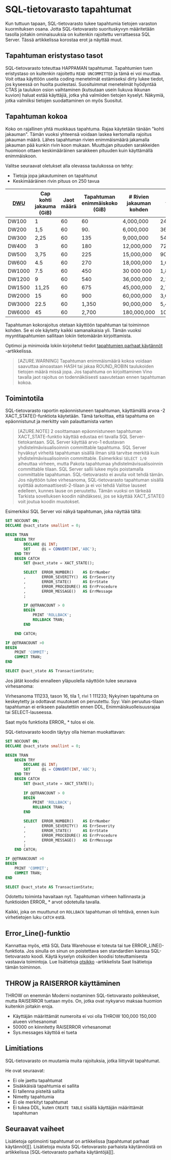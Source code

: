 <properties
   pageTitle="SQL-tietovarasto tapahtumia | Microsoft Azure"
   description="Vihjeitä tapahtumat-Azure SQL-tietovarasto, ratkaisujen kehittämiseen."
   services="sql-data-warehouse"
   documentationCenter="NA"
   authors="jrowlandjones"
   manager="barbkess"
   editor=""/>

<tags
   ms.service="sql-data-warehouse"
   ms.devlang="NA"
   ms.topic="article"
   ms.tgt_pltfrm="NA"
   ms.workload="data-services"
   ms.date="07/31/2016"
   ms.author="jrj;barbkess;sonyama"/>

# <a name="transactions-in-sql-data-warehouse"></a>SQL-tietovarasto tapahtumat

Kun tuttuun tapaan, SQL-tietovarasto tukee tapahtumia tietojen varaston kuormituksen osana. Jotta SQL-tietovarasto suorituskyvyn määritetään tasolla joitakin ominaisuuksia on kuitenkin rajoitettu verrattaessa SQL Server. Tässä artikkelissa korostaa erot ja näyttää muut. 

## <a name="transaction-isolation-levels"></a>Tapahtuman eristystaso tasot
SQL-tietovarasto toteuttaa HAPPAMAN tapahtumat. Tapahtumien tuen eristystaso on kuitenkin rajoitettu `READ UNCOMMITTED` ja tämä ei voi muuttaa. Voit ottaa käyttöön useita coding menetelmät estämiseksi dirty lukee tiedot, jos kyseessä on huolta puolestasi. Suosituimmat menetelmät hyödyntää CTAS ja taulukon osion vaihtaminen (kutsutaan usein liukuva ikkunan kuvion) haluat estää käyttäjiä, jotka yhä valmiiden tietojen kyselyt. Näkymiä, jotka valmiiksi tietojen suodattaminen on myös Suositut.  

## <a name="transaction-size"></a>Tapahtuman kokoa
Koko on rajallinen yhtä muokkaus tapahtuma. Rajaa käytetään tänään "kohti jakauman". Tämän vuoksi yhteensä voidaan laskea kertomalla rajoitus jakauman määrä. Lähes tapahtuman rivien enimmäismäärä jakamalla jakauman pää kunkin rivin koon mukaan. Muuttujan pituuden sarakkeiden huomioon ottaen keskimääräinen sarakkeen pituuden kuin käyttämällä enimmäiskoon.

Valitse seuraavat oletukset alla olevassa taulukossa on tehty:

* Tietoja jopa jakautuminen on tapahtunut 
* Keskimääräinen rivin pituus on 250 tavua

| [DWU][]    | Cap kohti jakauma (GiB) | Jaot määrä | Tapahtuman enimmäiskoko (GiB) | # Rivien jakauman kohden | Maks rivien tapahtumaa kohden |
| ------ | -------------------------- | ----------------------- | -------------------------- | ----------------------- | ------------------------ |
| DW100  |  1                         | 60                      |   60                       |   4,000,000             |    240,000,000           |
| DW200  |  1,5                       | 60                      |   90.                       |   6,000,000             |    360,000,000           |
| DW300  |  2,25                      | 60                      |  135                       |   9,000,000             |    540,000,000           |
| DW400  |  3                         | 60                      |  180                       |  12,000,000             |    720,000,000           |
| DW500  |  3,75                      | 60                      |  225                       |  15,000,000             |    900,000,000           |
| DW600  |  4.5                       | 60                      |  270                       |  18,000,000             |  1,080,000,000           |
| DW1000 |  7.5                       | 60                      |  450                       |  30 000 000             |  1,800,000,000           |
| DW1200 |  9                         | 60                      |  540                       |  36,000,000             |  2,160,000,000           |
| DW1500 | 11,25                      | 60                      |  675                       |  45,000,000             |  2,700,000,000           |
| DW2000 | 15                         | 60                      |  900                       |  60,000,000             |  3,600,000,000           |
| DW3000 | 22.5                       | 60                      |  1,350                     |  90,000,000             |  5,400,000,000           |
| DW6000 | 45                         | 60                      |  2,700                     | 180,000,000             | 10,800,000,000           |

Tapahtuman kokorajoitus otetaan käyttöön tapahtuman tai toiminnon kohden. Se ei ole käytetty kaikki samanaikaisia yli. Tämän vuoksi myyntitapahtumien sallitaan lokiin tietomäärän kirjoittamista. 

Optimoi ja minimoida lokiin kirjoitetut tiedot [tapahtumien parhaat käytännöt][] -artikkelissa.

> [AZURE.WARNING] Tapahtuman enimmäismäärä kokoa voidaan saavuttaa ainoastaan HASH tai jakaa ROUND_ROBIN taulukoiden tietojen määrä missä jopa. Jos tapahtuma on kirjoittaminen Vino tavalla jaot rajoitus on todennäköisesti saavutetaan ennen tapahtuman kokoa.
<!--REPLICATED_TABLE-->

## <a name="transaction-state"></a>Toimintotila
SQL-tietovarasto raportin epäonnistuneen tapahtuman, käyttämällä arvoa -2 XACT_STATE()-funktiota käytetään. Tämä tarkoittaa, että tapahtuma on epäonnistunut ja merkitty vain palauttamista varten

> [AZURE.NOTE] 2 osoittamaan epäonnistuneen tapahtuman XACT_STATE-funktio käyttää edustaa eri tavalla SQL Server-tietokantaan. SQL Server käyttää arvo-1 edustavan yhdistelmävisualisoinnin committable tapahtuma. SQL Server hyväksyt virheitä tapahtuman sisällä ilman sitä tarvitse merkitä kuin yhdistelmävisualisoinnin committable. Esimerkiksi `SELECT 1/0` aiheuttaa virheen, mutta Pakota tapahtumaa yhdistelmävisualisoinnin committable tilaan. SQL Server sallii lukee myös poistamalla committable tapahtuman. SQL-tietovarasto ei avulla voit tehdä tämän. Jos näyttöön tulee virhesanoma, SQL-tietovarasto tapahtuman sisällä syöttää automaattisesti-2-tilaan ja ei voi tehdä Valitse lauseet edelleen, kunnes lause on peruutettu. Tämän vuoksi on tärkeää Tarkista sovelluksen koodin nähdäksesi, jos se käyttää XACT_STATE() voit joutua koodin muutokset.

Esimerkiksi SQL Server voi näkyä tapahtuman, joka näyttää tältä:

```sql
SET NOCOUNT ON;
DECLARE @xact_state smallint = 0;

BEGIN TRAN
    BEGIN TRY
        DECLARE @i INT;
        SET     @i = CONVERT(INT,'ABC');
    END TRY
    BEGIN CATCH
        SET @xact_state = XACT_STATE();

        SELECT  ERROR_NUMBER()    AS ErrNumber
        ,       ERROR_SEVERITY()  AS ErrSeverity
        ,       ERROR_STATE()     AS ErrState
        ,       ERROR_PROCEDURE() AS ErrProcedure
        ,       ERROR_MESSAGE()   AS ErrMessage
        ;
        
        IF @@TRANCOUNT > 0
        BEGIN
            PRINT 'ROLLBACK';
            ROLLBACK TRAN;
        END

    END CATCH;

IF @@TRANCOUNT >0
BEGIN
    PRINT 'COMMIT';
    COMMIT TRAN;
END

SELECT @xact_state AS TransactionState;
```

Jos jätät koodisi ennalleen yläpuolella näyttöön tulee seuraava virhesanoma:

Virhesanoma 111233, tason 16, tila 1, rivi 1 111233; Nykyinen tapahtuma on keskeytetty ja odottavat muutokset on peruutettu. Syy: Vain peruutus-tilaan tapahtuman ei erikseen palautettiin ennen DDL, Enimmäiskuolleisuusrajaa tai SELECT-lauseessa.

Saat myös funktioita ERROR_ * tulos ei ole.

SQL-tietovarasto koodin täytyy olla hieman muokattavan:

```sql
SET NOCOUNT ON;
DECLARE @xact_state smallint = 0;

BEGIN TRAN
    BEGIN TRY
        DECLARE @i INT;
        SET     @i = CONVERT(INT,'ABC');
    END TRY
    BEGIN CATCH
        SET @xact_state = XACT_STATE();
        
        IF @@TRANCOUNT > 0
        BEGIN
            PRINT 'ROLLBACK';
            ROLLBACK TRAN;
        END

        SELECT  ERROR_NUMBER()    AS ErrNumber
        ,       ERROR_SEVERITY()  AS ErrSeverity
        ,       ERROR_STATE()     AS ErrState
        ,       ERROR_PROCEDURE() AS ErrProcedure
        ,       ERROR_MESSAGE()   AS ErrMessage
        ;
    END CATCH;

IF @@TRANCOUNT >0
BEGIN
    PRINT 'COMMIT';
    COMMIT TRAN;
END

SELECT @xact_state AS TransactionState;
```

Odotettu toiminta havaitaan nyt. Tapahtuman virheen hallinnasta ja funktioiden ERROR_ * arvot odotetulla tavalla.

Kaikki, joka on muuttunut on `ROLLBACK` tapahtuman oli tehtävä, ennen kuin virhetietojen luku `CATCH` estä.

## <a name="errorline-function"></a>Error_Line()-funktio
Kannattaa myös, että SQL Data Warehouse ei toteuta tai tue ERROR_LINE()-funktiota. Jos sinulla on sinun on poistettava sen standardien kanssa SQL-tietovarasto koodi. Käytä kyselyn otsikoiden koodisi toteuttamisesta vastaavia toimintoja. Lue lisätietoja [otsikko][] -artikkelista Saat lisätietoja tämän toiminnon.

## <a name="using-throw-and-raiserror"></a>THROW ja RAISERROR käyttäminen
THROW on enemmän Moderni nostaminen SQL-tietovarasto poikkeukset, mutta RAISERROR tuetaan myös. On, jotka ovat nykyarvo maksaa huomion kuitenkin joitakin eroja.

- Käyttäjän määrittämät numeroita ei voi olla THROW 100,000 150,000 alueen virhesanomat
- 50000 on kiinnitetty RAISERROR virhesanomat
- Sys.messages käyttöä ei tueta

## <a name="limitiations"></a>Limitiations
SQL-tietovarasto on muutamia muita rajoituksia, jotka liittyvät tapahtumat.

He ovat seuraavat:

- Ei ole jaettu tapahtumat
- Sisäkkäisiä tapahtumia ei sallita
- Ei tallenna pisteitä sallita
- Nimetty tapahtumia
- Ei ole merkityt tapahtumat
- Ei tukea DDL, kuten `CREATE TABLE` sisällä käyttäjän määrittämät tapahtuman

## <a name="next-steps"></a>Seuraavat vaiheet
Lisätietoja optimointi tapahtumat on artikkelissa [tapahtumat parhaat käytännöt][].  Lisätietoja muista SQL-tietovarasto parhaista käytännöistä on artikkelissa [SQL-tietovarasto parhaita käytäntöjä][].

<!--Image references-->

<!--Article references-->
[DWU]: ./sql-data-warehouse-overview-what-is.md#data-warehouse-units
[development overview]: ./sql-data-warehouse-overview-develop.md
[Tapahtumien parhaat käytännöt]: ./sql-data-warehouse-develop-best-practices-transactions.md
[SQL-tietovarasto parhaat käytännöt]: ./sql-data-warehouse-best-practices.md
[OTSIKKO]: ./sql-data-warehouse-develop-label.md

<!--MSDN references-->

<!--Other Web references-->
